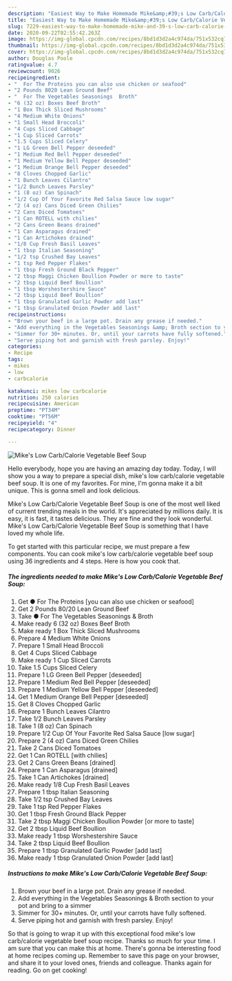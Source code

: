 ```yaml
---
description: "Easiest Way to Make Homemade Mike&amp;#39;s Low Carb/Calorie Vegetable Beef Soup"
title: "Easiest Way to Make Homemade Mike&amp;#39;s Low Carb/Calorie Vegetable Beef Soup"
slug: 7229-easiest-way-to-make-homemade-mike-and-39-s-low-carb-calorie-vegetable-beef-soup
date: 2020-09-22T02:55:42.263Z
image: https://img-global.cpcdn.com/recipes/8bd1d3d2a4c974da/751x532cq70/mikes-low-carbcalorie-vegetable-beef-soup-recipe-main-photo.jpg
thumbnail: https://img-global.cpcdn.com/recipes/8bd1d3d2a4c974da/751x532cq70/mikes-low-carbcalorie-vegetable-beef-soup-recipe-main-photo.jpg
cover: https://img-global.cpcdn.com/recipes/8bd1d3d2a4c974da/751x532cq70/mikes-low-carbcalorie-vegetable-beef-soup-recipe-main-photo.jpg
author: Douglas Poole
ratingvalue: 4.7
reviewcount: 9026
recipeingredient:
- "  For The Proteins you can also use chicken or seafood"
- "2 Pounds 8020 Lean Ground Beef"
- "  For The Vegetables Seasonings  Broth"
- "6 (32 oz) Boxes Beef Broth"
- "1 Box Thick Sliced Mushrooms"
- "4 Medium White Onions"
- "1 Small Head Broccoli"
- "4 Cups Sliced Cabbage"
- "1 Cup Sliced Carrots"
- "1.5 Cups Sliced Celery"
- "1 LG Green Bell Pepper deseeded"
- "1 Medium Red Bell Pepper deseeded"
- "1 Medium Yellow Bell Pepper deseeded"
- "1 Medium Orange Bell Pepper deseeded"
- "8 Cloves Chopped Garlic"
- "1 Bunch Leaves Cilantro"
- "1/2 Bunch Leaves Parsley"
- "1 (8 oz) Can Spinach"
- "1/2 Cup Of Your Favorite Red Salsa Sauce low sugar"
- "2 (4 oz) Cans Diced Green Chilies"
- "2 Cans Diced Tomatoes"
- "1 Can ROTELL with chilies"
- "2 Cans Green Beans drained"
- "1 Can Asparagus drained"
- "1 Can Artichokes drained"
- "1/8 Cup Fresh Basil Leaves"
- "1 tbsp Italian Seasoning"
- "1/2 tsp Crushed Bay Leaves"
- "1 tsp Red Pepper Flakes"
- "1 tbsp Fresh Ground Black Pepper"
- "2 tbsp Maggi Chicken Boullion Powder or more to taste"
- "2 tbsp Liquid Beef Boullion"
- "1 tbsp Worshestershire Sauce"
- "2 tbsp Liquid Beef Boullion"
- "1 tbsp Granulated Garlic Powder add last"
- "1 tbsp Granulated Onion Powder add last"
recipeinstructions:
- "Brown your beef in a large pot. Drain any grease if needed."
- "Add everything in the Vegetables Seasonings &amp; Broth section to your pot and bring to a simmer"
- "Simmer for 30+ minutes. Or, until your carrots have fully softened."
- "Serve piping hot and garnish with fresh parsley. Enjoy!"
categories:
- Recipe
tags:
- mikes
- low
- carbcalorie

katakunci: mikes low carbcalorie 
nutrition: 250 calories
recipecuisine: American
preptime: "PT34M"
cooktime: "PT56M"
recipeyield: "4"
recipecategory: Dinner

---
```



![Mike&#39;s Low Carb/Calorie Vegetable Beef Soup](https://img-global.cpcdn.com/recipes/8bd1d3d2a4c974da/751x532cq70/mikes-low-carbcalorie-vegetable-beef-soup-recipe-main-photo.jpg)

Hello everybody, hope you are having an amazing day today. Today, I will show you a way to prepare a special dish, mike&#39;s low carb/calorie vegetable beef soup. It is one of my favorites. For mine, I'm gonna make it a bit unique. This is gonna smell and look delicious.



Mike&#39;s Low Carb/Calorie Vegetable Beef Soup is one of the most well liked of current trending meals in the world. It's appreciated by millions daily. It is easy, it is fast, it tastes delicious. They are fine and they look wonderful. Mike&#39;s Low Carb/Calorie Vegetable Beef Soup is something that I have loved my whole life.


To get started with this particular recipe, we must prepare a few components. You can cook mike&#39;s low carb/calorie vegetable beef soup using 36 ingredients and 4 steps. Here is how you cook that.

<!--inarticleads1-->

##### The ingredients needed to make Mike&#39;s Low Carb/Calorie Vegetable Beef Soup:

1. Get  ● For The Proteins [you can also use chicken or seafood]
1. Get 2 Pounds 80/20 Lean Ground Beef
1. Take  ● For The Vegetables Seasonings &amp; Broth
1. Make ready 6 (32 oz) Boxes Beef Broth
1. Make ready 1 Box Thick Sliced Mushrooms
1. Prepare 4 Medium White Onions
1. Prepare 1 Small Head Broccoli
1. Get 4 Cups Sliced Cabbage
1. Make ready 1 Cup Sliced Carrots
1. Take 1.5 Cups Sliced Celery
1. Prepare 1 LG Green Bell Pepper [deseeded]
1. Prepare 1 Medium Red Bell Pepper [deseeded]
1. Prepare 1 Medium Yellow Bell Pepper [deseeded]
1. Get 1 Medium Orange Bell Pepper [deseeded]
1. Get 8 Cloves Chopped Garlic
1. Prepare 1 Bunch Leaves Cilantro
1. Take 1/2 Bunch Leaves Parsley
1. Take 1 (8 oz) Can Spinach
1. Prepare 1/2 Cup Of Your Favorite Red Salsa Sauce [low sugar]
1. Prepare 2 (4 oz) Cans Diced Green Chilies
1. Take 2 Cans Diced Tomatoes
1. Get 1 Can ROTELL [with chilies]
1. Get 2 Cans Green Beans [drained]
1. Prepare 1 Can Asparagus [drained]
1. Take 1 Can Artichokes [drained]
1. Make ready 1/8 Cup Fresh Basil Leaves
1. Prepare 1 tbsp Italian Seasoning
1. Take 1/2 tsp Crushed Bay Leaves
1. Take 1 tsp Red Pepper Flakes
1. Get 1 tbsp Fresh Ground Black Pepper
1. Take 2 tbsp Maggi Chicken Boullion Powder [or more to taste]
1. Get 2 tbsp Liquid Beef Boullion
1. Make ready 1 tbsp Worshestershire Sauce
1. Take 2 tbsp Liquid Beef Boullion
1. Prepare 1 tbsp Granulated Garlic Powder [add last]
1. Make ready 1 tbsp Granulated Onion Powder [add last]




<!--inarticleads2-->

##### Instructions to make Mike&#39;s Low Carb/Calorie Vegetable Beef Soup:

1. Brown your beef in a large pot. Drain any grease if needed.
1. Add everything in the Vegetables Seasonings &amp; Broth section to your pot and bring to a simmer
1. Simmer for 30+ minutes. Or, until your carrots have fully softened.
1. Serve piping hot and garnish with fresh parsley. Enjoy!




So that is going to wrap it up with this exceptional food mike&#39;s low carb/calorie vegetable beef soup recipe. Thanks so much for your time. I am sure that you can make this at home. There's gonna be interesting food at home recipes coming up. Remember to save this page on your browser, and share it to your loved ones, friends and colleague. Thanks again for reading. Go on get cooking!
